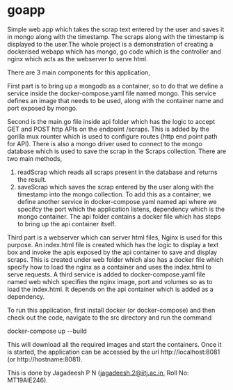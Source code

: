 # goapp
Simple web app which takes the scrap text entered by the user and saves it in mongo along with the timestamp. The scraps along with the timestamp is displayed to the user.The whole project is a demonstration of creating a dockerised webapp which has mongo, go code which is the controller and nginx which acts as the webserver to serve html.

There are 3 main components for this application, 

First part is to bring up a mongodb as a container, so to do that we define a service inside the docker-compose.yaml file named mongo. This service defines an image that needs to be used, along with the container name and port exposed by mongo.

Second is the main.go file inside api folder which has the logic to accept GET and POST http APIs on the endpoint /scraps. This is added by the gorilla mux rounter which is used to configure routes (http end point path for API). There is also a mongo driver used to connect to the mongo database which is used to save the scrap in the Scraps collection. There are two main methods, 
1. readScrap which reads all scraps present in the database and returns the result.
2. saveScrap which saves the scrap entered by the user along with the timestamp into the mongo collection.
To add this as a container, we define another service in docker-compose.yaml named api where we specifcy the port which the application listens, dependency which is the mongo container. The api folder contains a docker file which has steps to bring up the api container itself.

Third part is a webserver which can server html files, Nginx is used for this purpose. An index.html file is created which has the logic to display a text box and invoke the apis exposed by the api container to save and display scraps. This is created under web folder which also has a docker file which specify how to load the nginx as a container and uses the index.html to serve requests. A third service is added to docker-compose.yaml file named web which specifies the nginx image, port and volumes so as to load the index.html. It depends on the api container which is added as a dependency.

To run this application, first install docker (or docker-compose) and then check out the code, navigate to the src directory and run the command

docker-compose up --build

This will download all the required images and start the containers. Once it is started, the application can be accessed by the url http://localhost:8081 (or http://hostname:8081).

This is done by Jagadeesh P N (jagadeesh.2@iitj.ac.in, Roll No: MT19AIE246).


